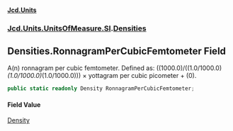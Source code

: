 #### [Jcd.Units](index.md 'index')
### [Jcd.Units.UnitsOfMeasure.SI](Jcd.Units.UnitsOfMeasure.SI.md 'Jcd.Units.UnitsOfMeasure.SI').[Densities](Densities.md 'Jcd.Units.UnitsOfMeasure.SI.Densities')

## Densities.RonnagramPerCubicFemtometer Field

A(n) ronnagram per cubic femtometer. Defined as: ((1000.0)/((1.0/1000.0)*(1.0/1000.0)*(1.0/1000.0))) × yottagram per cubic picometer + (0).

```csharp
public static readonly Density RonnagramPerCubicFemtometer;
```

#### Field Value
[Density](Density.md 'Jcd.Units.UnitTypes.Density')